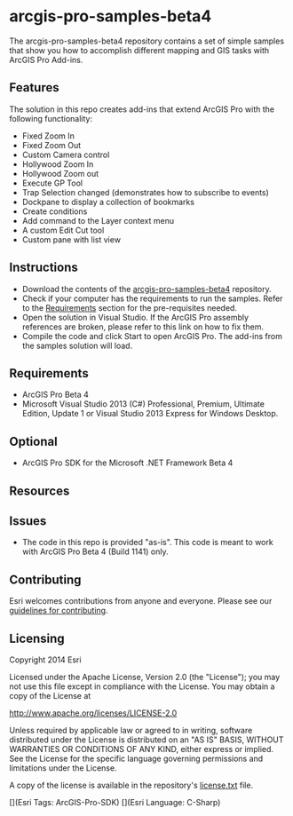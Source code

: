 # arcgis-pro-samples-beta4
The arcgis-pro-samples-beta4 repository contains a set of simple samples that show you how to accomplish different mapping and GIS tasks with ArcGIS Pro Add-ins. 


## Features
The solution in this repo creates add-ins that extend ArcGIS Pro with the following functionality:
* Fixed Zoom In
* Fixed Zoom Out
* Custom Camera control
* Hollywood Zoom In
* Hollywood Zoom out
* Execute GP Tool
* Trap Selection changed (demonstrates how to subscribe to events)
* Dockpane to display a collection of bookmarks
* Create conditions
* Add command to the Layer context menu
* A custom Edit Cut tool
* Custom pane with list view


## Instructions
* Download the contents of the [arcgis-pro-samples-beta4](https://github.com/Esri/arcgis-pro-samples-beta4) repository.
* Check if your computer has the requirements to run the samples. Refer to the [Requirements](./README.md#requirements) section for the pre-requisites needed.
* Open the solution in Visual Studio. If the ArcGIS Pro assembly references are broken, please refer to this link on how to fix them.
* Compile the code and click Start to open ArcGIS Pro. The add-ins from the samples solution will load. 

## Requirements
* ArcGIS Pro Beta 4
* Microsoft Visual Studio 2013 (C#) Professional, Premium, Ultimate Edition, Update 1 or Visual Studio 2013 Express for Windows Desktop.

## Optional
* ArcGIS Pro SDK for the Microsoft .NET Framework Beta 4

## Resources


## Issues
* The code in this repo is provided "as-is". This code is meant to work with ArcGIS Pro Beta 4 (Build 1141) only.

## Contributing

Esri welcomes contributions from anyone and everyone. Please see our [guidelines for contributing](https://github.com/esri/contributing).

## Licensing
Copyright 2014 Esri

Licensed under the Apache License, Version 2.0 (the "License");
you may not use this file except in compliance with the License.
You may obtain a copy of the License at

   http://www.apache.org/licenses/LICENSE-2.0

Unless required by applicable law or agreed to in writing, software
distributed under the License is distributed on an "AS IS" BASIS,
WITHOUT WARRANTIES OR CONDITIONS OF ANY KIND, either express or implied.
See the License for the specific language governing permissions and
limitations under the License.

A copy of the license is available in the repository's [license.txt](./License.txt) file.

[](Esri Tags: ArcGIS-Pro-SDK)
[](Esri Language: C-Sharp)​
